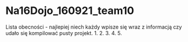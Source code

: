 # Na16Dojo_160921_team10

Lista obecności - najlepiej niech każdy wpisze się wraz z informacją czy udało się kompilować pusty projekt.
1.
2.
3.
4.
5.
